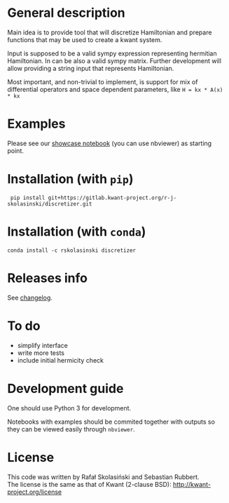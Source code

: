 # General description

Main idea is to provide tool that will discretize Hamiltonian and prepare functions that may be used to create a kwant system.

Input is supposed to be a valid sympy expression representing hermitian Hamiltonian. In can be also a valid sympy matrix. Further development will allow providing a string input that represents Hamiltonian.

Most important, and non-trivial to implement, is support for mix of differential operators and space dependent parameters, like ``H = kx * A(x) * kx``

# Examples
Please see our [showcase notebook](examples/showcase.ipynb) (you can use nbviewer) as starting point.

# Installation (with ``pip``)
```
 pip install git+https://gitlab.kwant-project.org/r-j-skolasinski/discretizer.git
```

# Installation (with ``conda``)
```
conda install -c rskolasinski discretizer
```


# Releases info
See [changelog](CHANGELOG).

# To do
* simplify interface
* write more tests
* include initial hermicity check


# Development guide
One should use Python 3 for development.

Notebooks with examples should be commited together with outputs so they can
be viewed easily through ``nbviewer``.

# License
This code was written by Rafał Skolasiński and Sebastian Rubbert.  
The license is the same as that of Kwant (2-clause BSD): http://kwant-project.org/license
